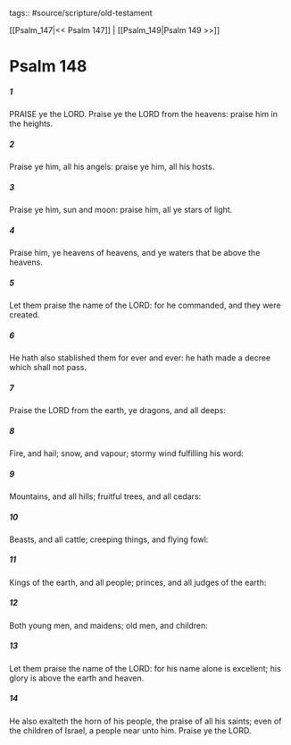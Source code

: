 tags:: #source/scripture/old-testament

[[Psalm_147|<< Psalm 147]] | [[Psalm_149|Psalm 149 >>]]

# Psalm 148

##### 1

PRAISE ye the LORD. Praise ye the LORD from the heavens: praise him in the heights.

##### 2

Praise ye him, all his angels: praise ye him, all his hosts.

##### 3

Praise ye him, sun and moon: praise him, all ye stars of light.

##### 4

Praise him, ye heavens of heavens, and ye waters that be above the heavens.

##### 5

Let them praise the name of the LORD: for he commanded, and they were created.

##### 6

He hath also stablished them for ever and ever: he hath made a decree which shall not pass.

##### 7

Praise the LORD from the earth, ye dragons, and all deeps:

##### 8

Fire, and hail; snow, and vapour; stormy wind fulfilling his word:

##### 9

Mountains, and all hills; fruitful trees, and all cedars:

##### 10

Beasts, and all cattle; creeping things, and flying fowl:

##### 11

Kings of the earth, and all people; princes, and all judges of the earth:

##### 12

Both young men, and maidens; old men, and children:

##### 13

Let them praise the name of the LORD: for his name alone is excellent; his glory is above the earth and heaven.

##### 14

He also exalteth the horn of his people, the praise of all his saints; even of the children of Israel, a people near unto him. Praise ye the LORD.
